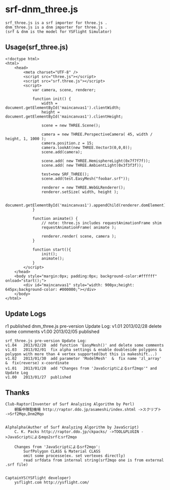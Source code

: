 srf-dnm_three.js
================
	srf_three.js is a srf importer for three.js .
	dnm_three.js is a dnm importer for three.js .
	(srf & dnm is the model for YSFlight Simulator)

Usage(srf_three.js)
-----
	<!doctype html>
	<html>
		<head>
			<meta charset="UTF-8" />
			<script src="three.js"></script>
			<script src="srf.three.js"></script>
			<script>
				var camera, scene, renderer;
				
				function init() {
					width = document.getElementById('maincanvas1').clientWidth;
					height = document.getElementById('maincanvas1').clientHeight; 
					
					scene = new THREE.Scene();
				
					camera = new THREE.PerspectiveCamera( 45, width / height, 1, 1000 );
					camera.position.z = 15;
					camera.lookAt(new THREE.Vector3(0,0,0));
				    scene.add(camera);
				    
					scene.add( new THREE.HemisphereLight(0x7f7f7f));
					scene.add( new THREE.AmbientLight(0x3f3f3f));
					
					test=new SRF_THREE();
					scene.add(test.EasyMesh("foobar.srf"));
				    
					renderer = new THREE.WebGLRenderer();
					renderer.setSize( width, height );
					
					document.getElementById('maincanvas1').appendChild(renderer.domElement);
				}
				
				function animate() {		
					// note: three.js includes requestAnimationFrame shim
					requestAnimationFrame( animate );
					
					renderer.render( scene, camera );
				}
				
				function start(){
					init();
					animate();
				}
			</script>
		</head>
		<body style="margin:0px; padding:0px; background-color:#ffffff" onload="start();">
			<div id="maincanvas1" style="width: 900px;height: 645px;background-color: #000000;"></div>
		</body>
	</html>

Update Logs
-----
r1 published
	dnm_three.js pre-version Update Log:
	v1.01	2013/02/28	delete some comments
	v1.00	2013/02/05	published

	srf_three.js pre-version Update Log:
	v1.04	2013/02/28	add function 'EasyMesh()' and delete some comments
	v1.03	2013/02/01	fix alpha settings & enable doubleside polygons & polygon with more than 4 vertex supported(but this is makeshift...)
	v1.02	2013/01/30	add parametor 'ModelMesh'  &  fix name 'zl_array'  &  fix(reverse) x-coordinate
	v1.01	2013/01/28	add "Changes from 'JavaScriptによるsrf2mqo'" and Update Log
	v1.00	2013/01/27	published


Thanks
-----
	Club-Raptor(Inventer of Surf Analyzing Algorithm by Perl)
		朝飯中隊駐機場 http://raptor.ddo.jp/asameshi/index.shtml ->スクリプト ->Srf2Mqo,Dnm2Mqo
	
	
	Alphalpha(Auther of Surf Analyzing Algorithm by JavaScript)
		C. K. Packs http://raptor.ddo.jp/ckpacks/ ->TOOL&PLUGIN ->JavaScriptによるmqo2srfとsrf2mqo
		
		Changes from 'JavaScriptによるsrf2mqo':
			SurfPolygon CLASS & Material CLASS
			omit some processe(ex. set vertexes directly)
			read srfdata from internal string(srf2mqo one is from external .srf file)
	
	
	CaptainYS(YSFlight developer)
		ysflight.com http://ysflight.com/
